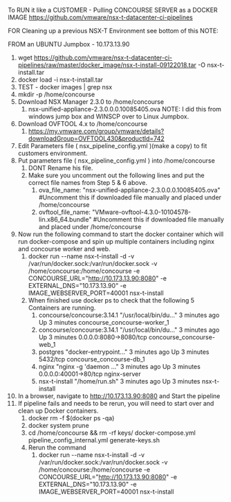To RUN it like a CUSTOMER - Pulling CONCOURSE SERVER as a DOCKER IMAGE
https://github.com/vmware/nsx-t-datacenter-ci-pipelines

FOR Cleaning up a previous NSX-T Environment see bottom of this NOTE:

FROM an UBUNTU Jumpbox - 10.173.13.90
1. wget https://github.com/vmware/nsx-t-datacenter-ci-pipelines/raw/master/docker_image/nsx-t-install-09122018.tar -O nsx-t-install.tar
2. docker load -i nsx-t-install.tar
3. TEST  - docker images | grep nsx
4. mkdir -p /home/concourse
5. Download NSX Manager 2.3.0 to /home/concourse
    1. nsx-unified-appliance-2.3.0.0.0.10085405.ova NOTE: I did this from windows jump box and WINSCP over to Linux Jumpbox.
6. Download OVFTOOL 4.x to /home/concourse
    1. https://my.vmware.com/group/vmware/details?downloadGroup=OVFTOOL430&productId=742
7. Edit Parameters file  ( nsx_pipeline_config.yml )(make a copy) to fit customers environment.
8. Put parameters file ( nsx_pipeline_config.yml ) into  /home/concourse
    1. DONT Rename his file.
    2. Make sure you uncomment out the following lines and put the correct file names from Step 5 & 6 above.
        1. ova_file_name: "nsx-unified-appliance-2.3.0.0.0.10085405.ova" #Uncomment this if downloaded file manually and placed under /home/concourse
        2. ovftool_file_name: "VMware-ovftool-4.3.0-10104578-lin.x86_64.bundle"   #Uncomment this if downloaded file manually and placed under /home/concourse
9. Now run the following command to start the docker container which will run docker-compose and spin up multiple containers including nginx and concourse worker and web.
    1. docker run --name nsx-t-install -d -v /var/run/docker.sock:/var/run/docker.sock -v /home/concourse:/home/concourse -e CONCOURSE_URL="http://10.173.13.90:8080" -e EXTERNAL_DNS="10.173.13.90" 
-e IMAGE_WEBSERVER_PORT=40001 nsx-t-install
    2. When finished use docker ps to check that the following 5 Containers are running.
        1. concourse/concourse:3.14.1   "/usr/local/bin/du..."   3 minutes ago       Up 3 minutes                                 concourse_concourse-worker_1
        2. concourse/concourse:3.14.1   "/usr/local/bin/du..."   3 minutes ago       Up 3 minutes        0.0.0.0:8080->8080/tcp   concourse_concourse-web_1
        3. postgres                     "docker-entrypoint..."   3 minutes ago       Up 3 minutes        5432/tcp                 concourse_concourse-db_1
        4. nginx                        "nginx -g 'daemon ..."   3 minutes ago       Up 3 minutes        0.0.0.0:40001->80/tcp    nginx-server
        5. nsx-t-install                "/home/run.sh"           3 minutes ago       Up 3 minutes                                 nsx-t-install
10. In a browser, navigate to http://10.173.13.90:8080 and Start the pipeline
11. If pipeline fails and needs to be rerun, you will need to start over and clean up Docker containers.
    1. docker rm -f $(docker ps -qa)
    2. docker system prune
    3. cd /home/concourse && rm -rf keys/ docker-compose.yml pipeline_config_internal.yml generate-keys.sh
    4. Rerun the command
        1. docker run --name nsx-t-install -d -v /var/run/docker.sock:/var/run/docker.sock -v /home/concourse:/home/concourse -e CONCOURSE_URL="http://10.173.13.90:8080" -e EXTERNAL_DNS="10.173.13.90" -e IMAGE_WEBSERVER_PORT=40001 nsx-t-install

